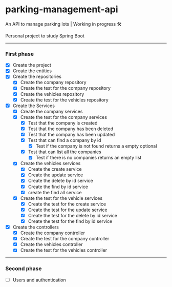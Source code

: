 # parking-management-api
An API to manage parking lots | Working in progress 🛠️

Personal project to study Spring Boot

---
### First phase


- [x] Create the project
- [x] Create the entities
- [x] Create the repositories
	- [x] Create the company repository
	- [x] Create the test for the company repository
	- [x] Create the vehicles repository
	- [x] Create the test for the vehicles repository
- [x] Create the Services
	- [x] Create the company services
	- [x] Create the test for the company services
		- [x] Test that the company is created
		- [x] Test that the company has been deleted
		- [x] Test that the company has been updated
		- [x] Test that can find a company by id
			- [x] Test if the company is not found returns a empty optional
		- [x] Test that can list all the companies
			- [x] Test if there is no companies returns an empty list
	- [x] Create the vehicles services
		- [x] Create the create service
		- [x] Create the update service
		- [x] Create the delete by id service
		- [x] Create the find by id service
		- [x] create the find all service
	- [x] Create the test for the vehicle services
		- [x] Create the test for the create service
		- [x] Create the test for the update service
		- [x] Create the test for the delete by id service
		- [x] Create the test for the find by id service
- [X] Create the controllers
	- [x] Create the company controller
	- [X] Create the test for the company controller
	- [X] Create the vehicles controller
	- [X] Create the test for the vehicles controller

---
### Second phase

- [ ] Users and authentication
